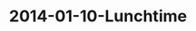 ---
layout: blog
title: 2014-01-10-Lunchtime
category: blog
lat: 18.64949
lng: 98.66422
image: https://s3-us-west-2.amazonaws.com/travels2013/2014-01-10 20:56:50 PST.jpg
observation: 20140110205650PST
---